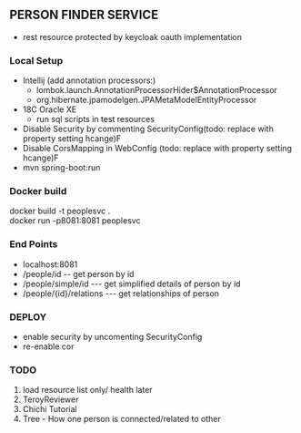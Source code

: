 ##  PERSON FINDER SERVICE
- rest resource protected by keycloak oauth implementation

###  Local Setup
- Intellij (add annotation processors:)  
  - lombok.launch.AnnotationProcessorHider$AnnotationProcessor
  - org.hibernate.jpamodelgen.JPAMetaModelEntityProcessor
- 18C Oracle XE
  - run sql scripts in test resources
- Disable Security by commenting SecurityConfig(todo: replace with property setting hcange)F
- Disable CorsMapping in WebConfig (todo: replace with property setting hcange)F
- mvn spring-boot:run


### Docker build
docker build -t peoplesvc .  
docker run -p8081:8081 peoplesvc

### End Points
- localhost:8081
- /people/id -- get person by id
- /people/simple/id   --- get simplified details of person by id
- /people/{id}/relations    --- get relationships of person


###  DEPLOY
- enable security by uncomenting SecurityConfig
- re-enable cor


### TODO
1. load resource list only/ health later
2. TeroyReviewer
3. Chichi Tutorial
4. Tree - How one person is connected/related to other
